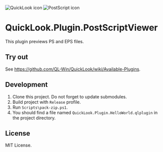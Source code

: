 ![QuickLook icon](https://user-images.githubusercontent.com/1687847/29485863-8cd61b7c-84e2-11e7-97d5-eacc2ba10d28.png) ![PostScript icon](https://www.adobe.com/content/dam/acom/en/products/postscript/images/adobe-postscript-300x44.png)

# QuickLook.Plugin.PostScriptViewer

This plugin previews PS and EPS files.

## Try out

See https://github.com/QL-Win/QuickLook/wiki/Available-Plugins.

## Development

 1. Clone this project. Do not forget to update submodules.
 2. Build project with `Release` profile.
 3. Run `Scripts\pack-zip.ps1`.
 4. You should find a file named `QuickLook.Plugin.HelloWorld.qlplugin` in the project directory.

## License

MIT License.
